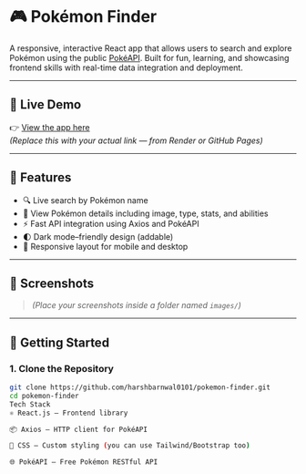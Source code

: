 # 🎮 Pokémon Finder

A responsive, interactive React app that allows users to search and explore Pokémon using the public [PokéAPI](https://pokeapi.co/). Built for fun, learning, and showcasing frontend skills with real-time data integration and deployment.

---

## 🔗 Live Demo

👉 [View the app here](https://poke-finder-delta.vercel.app/)  
*(Replace this with your actual link — from Render or GitHub Pages)*

---

## 🌟 Features

- 🔍 Live search by Pokémon name
- 🧬 View Pokémon details including image, type, stats, and abilities
- ⚡ Fast API integration using Axios and PokéAPI
- 🌓 Dark mode–friendly design (addable)
- 📱 Responsive layout for mobile and desktop

---

## 📸 Screenshots

> *(Place your screenshots inside a folder named `images/`)*

<!--
### 🔹 Home Page

![Home Page](images/home.png)

### 🔹 Pokémon Detail View

![Details Page](images/detail.png)
-->

---

## 🚀 Getting Started

### 1. Clone the Repository

```bash
git clone https://github.com/harshbarnwal0101/pokemon-finder.git
cd pokemon-finder
Tech Stack
⚛️ React.js – Frontend library

📦 Axios – HTTP client for PokéAPI

🎨 CSS – Custom styling (you can use Tailwind/Bootstrap too)

🌐 PokéAPI – Free Pokémon RESTful API
